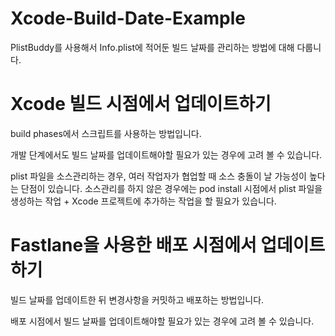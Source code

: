 # Xcode-Build-Date-Example
PlistBuddy를 사용해서 Info.plist에 적어둔 빌드 날짜를 관리하는 방법에 대해 다룹니다.

# Xcode 빌드 시점에서 업데이트하기
build phases에서 스크립트를 사용하는 방법입니다.

개발 단계에서도 빌드 날짜를 업데이트해야할 필요가 있는 경우에 고려 볼 수 있습니다.

plist 파일을 소스관리하는 경우, 여러 작업자가 협업할 때 소스 충돌이 날 가능성이 높다는 단점이 있습니다. 
소스관리를 하지 않은 경우에는 pod install 시점에서 plist 파일을 생성하는 작업 + Xcode 프로젝트에 추가하는 작업을 할 필요가 있습니다.

# Fastlane을 사용한 배포 시점에서 업데이트하기

빌드 날짜를 업데이트한 뒤 변경사항을 커밋하고 배포하는 방법입니다. 

배포 시점에서 빌드 날짜를 업데이트해야할 필요가 있는 경우에 고려 볼 수 있습니다.
